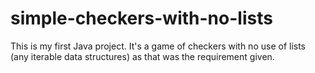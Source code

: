 # simple-checkers-with-no-lists
This is my first Java project. It's a game of checkers with no use of lists (any iterable data structures) as that was the requirement given.
